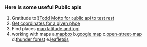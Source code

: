 ### Here is some useful Public apis 
1. Gratitude to()[Todd Motto for public api to test rest](https://github.com/toddmotto)
2. [Get coordinates for a given place](https://www.latlong.net/place/helsinki-finland-1668.html)
3. Find places [map latitude and logi](http://www.mapcoordinates.net/en)
4. working with maps
  a.[mapbox](https://github.com/mapbox)
  b.[google.map](maps.google.com)
  c.[open-street-map](https://www.openstreetmap.org/about)
  d.[thunder forest](https://www.thunderforest.com/maps/)
  e.[leafletsjs](https://leafletjs.com/examples.html)
